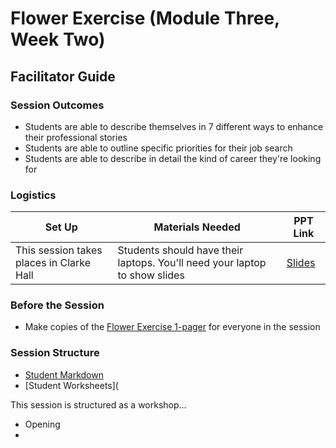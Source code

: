 # Flower Exercise (Module Three, Week Two)

## Facilitator Guide

### Session Outcomes 

* Students are able to describe themselves in 7 different ways to enhance their professional stories
* Students are able to outline specific priorities for their job search
* Students are able to describe in detail the kind of career they're looking for

### Logistics 

| Set Up | Materials Needed | PPT Link |
| ------ | ---------------- | ---------------- |
| This session takes places in Clarke Hall | Students should have their laptops. You'll need your laptop to show slides | [Slides](https://docs.google.com/presentation/d/1ZxwdADE5YeyRl_mHAfcQW25QgLSALHo_iKu7eRLLfgg/edit?usp=sharing) |

### Before the Session

* Make copies of the [Flower Exercise 1-pager](https://github.com/turingschool/career-development-curriculum/blob/master/files/Career%20Unit%20-%20The%20Flower%20Diagram.pdf) for everyone in the session

### Session Structure

* [Student Markdown](https://github.com/turingschool/career-development-curriculum/blob/master/module_three/flower_exercise.md)
* [Student Worksheets](

This session is structured as a workshop...

* Opening
* 

